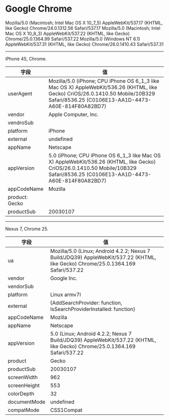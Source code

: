 
# Google Chrome

Mozilla/5.0 (Macintosh; Intel Mac OS X 10_7_5) AppleWebKit/537.17 (KHTML, like Gecko) Chrome/24.0.1312.56 Safari/537.17
Mozilla/5.0 (Macintosh; Intel Mac OS X 10_8_3) AppleWebKit/537.22 (KHTML, like Gecko) Chrome/25.0.1364.99 Safari/537.22
Mozilla/5.0 (Windows NT 6.1) AppleWebKit/537.31 (KHTML, like Gecko) Chrome/26.0.1410.43 Safari/537.31

----

iPhone 4S, Chrome.

| 字段           | 值                                                                                                                                                                                    |
|----------------|---------------------------------------------------------------------------------------------------------------------------------------------------------------------------------------|
| userAgent      | Mozilla/5.0 (iPhone; CPU iPhone OS 6_1_3 like Mac OS X) AppleWebKit/536.26 (KHTML, like Gecko) CriOS/26.0.1410.50 Mobile/10B329 Safari/8536.25 (C0106E13-AA1D-4473-A60E-814F80A82BD7) |
| vendor         | Apple Computer, Inc.                                                                                                                                                                  |
| vendroSub      |                                                                                                                                                                                       |
| platform       | iPhone                                                                                                                                                                                |
| external       | undefined                                                                                                                                                                             |
| appName        | Netscape                                                                                                                                                                              |
| appVersion     | 5.0 (iPhone; CPU iPhone OS 6_1_3 like Mac OS X) AppleWebKit/536.26 (KHTML, like Gecko) CriOS/26.0.1410.50 Mobile/10B329 Safari/8536.25 (C0106E13-AA1D-4473-A60E-814F80A82BD7)         |
| appCodeName    | Mozilla                                                                                                                                                                               |
| product: Gecko |                                                                                                                                                                                       |
| productSub     | 20030107                                                                                                                                                                              |

----

Nexus 7, Chrome 25.

| 字段         | 值                                                                                                                                |
|--------------|-----------------------------------------------------------------------------------------------------------------------------------|
| ua           | Mozilla/5.0 (Linux; Android 4.2.2; Nexus 7 Build/JDQ39) AppleWebKit/537.22 (KHTML, like Gecko) Chrome/25.0.1364.169 Safari/537.22 |
| vendor       | Google Inc.                                                                                                                       |
| vendorSub    |                                                                                                                                   |
| platform     | Linux armv7l                                                                                                                      |
| external     | {AddSearchProvider: function, IsSearchProviderInstalled: function}                                                                |
| appCodeName  | Mozilla                                                                                                                           |
| appName      | Netscape                                                                                                                          |
| appVersion   | 5.0 (Linux; Android 4.2.2; Nexus 7 Build/JDQ39) AppleWebKit/537.22 (KHTML, like Gecko) Chrome/25.0.1364.169 Safari/537.22         |
| product      | Gecko                                                                                                                             |
| productSub   | 20030107                                                                                                                          |
| screenWidth  | 962                                                                                                                               |
| screenHeight | 553                                                                                                                               |
| colorDepth   | 32                                                                                                                                |
| documentMode | undefined                                                                                                                         |
| compatMode   | CSS1Compat                                                                                                                        |

